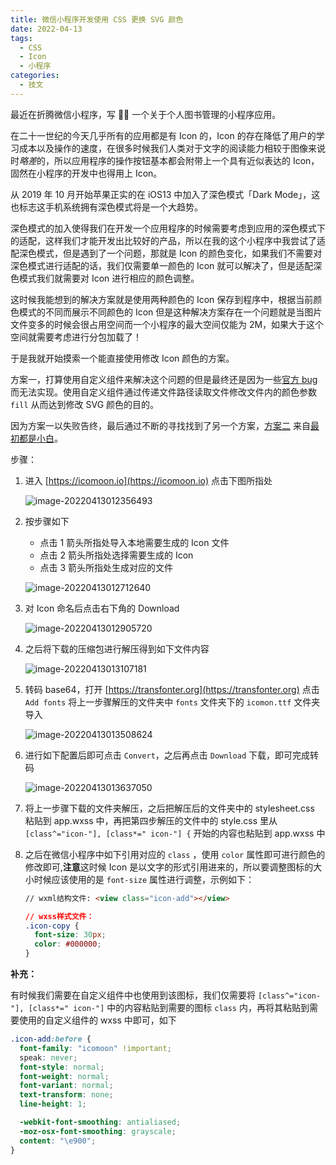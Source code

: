 ```yaml
---
title: 微信小程序开发使用 CSS 更换 SVG 颜色
date: 2022-04-13
tags:
  - CSS
  - Icon
  - 小程序
categories:
  - 技文
---
```


最近在折腾微信小程序，写 ✍🏻️ 一个关于个人图书管理的小程序应用。

在二十一世纪的今天几乎所有的应用都是有 Icon 的，Icon 的存在降低了用户的学习成本以及操作的速度，在很多时候我们人类对于文字的阅读能力相较于图像来说时*略差*的，所以应用程序的操作按钮基本都会附带上一个具有近似表达的 Icon，固然在小程序的开发中也得用上 Icon。

从 2019 年 10 月开始苹果正实的在 iOS13 中加入了深色模式「Dark Mode」，这也标志这手机系统拥有深色模式将是一个大趋势。

深色模式的加入使得我们在开发一个应用程序的时候需要考虑到应用的深色模式下的适配，这样我们才能开发出比较好的产品，所以在我的这个小程序中我尝试了适配深色模式，但是遇到了一个问题，那就是 Icon 的颜色变化，如果我们不需要对深色模式进行适配的话，我们仅需要单一颜色的 Icon 就可以解决了，但是适配深色模式我们就需要对 Icon 进行相应的颜色调整。

这时候我能想到的解决方案就是使用两种颜色的 Icon 保存到程序中，根据当前颜色模式的不同而展示不同颜色的 Icon 但是这种解决方案存在一个问题就是当图片文件变多的时候会很占用空间而一个小程序的最大空间仅能为 2M，如果大于这个空间就需要考虑进行分包加载了！

于是我就开始摸索一个能直接使用修改 Icon 颜色的方案。

<!-- more -->

方案一，打算使用自定义组件来解决这个问题的但是最终还是因为一些[官方 bug](https://developers.weixin.qq.com/community/develop/doc/00048ee375c788967bf73837c56800?highLine=mask)而无法实现。使用自定义组件通过传递文件路径读取文件修改文件内的颜色参数 `fill` 从而达到修改 SVG 颜色的目的。

因为方案一以失败告终，最后通过不断的寻找找到了另一个方案，[方案二](https://blog.csdn.net/Originally_M/article/details/106473475) 来自[最初都是小白](https://blog.csdn.net/Originally_M?type=blog)。

步骤：

1. 进入 [https://icomoon.io](https://icomoon.io) 点击下图所指处

   ![image-20220413012356493](/images/EBKNw3ilDahuTX5.png)

2. 按步骤如下

   - 点击 1 箭头所指处导入本地需要生成的 Icon 文件
   - 点击 2 箭头所指处选择需要生成的 Icon
   - 点击 3 箭头所指处生成对应的文件

   ![image-20220413012712640](/images/ZSTq2JGlHDnO9Rk.png)

3. 对 Icon 命名后点击右下角的 Download

   ![image-20220413012905720](/images/JZkbDuhxKTtAUsH.png)

4. 之后将下载的压缩包进行解压得到如下文件内容

   ![image-20220413013107181](/images/9nT8bgUSKj5frkN.png)

5. 转码 base64，打开 [https://transfonter.org](https://transfonter.org) 点击 `Add fonts` 将上一步骤解压的文件夹中 `fonts` 文件夹下的 `icomon.ttf` 文件夹导入

   ![image-20220413013508624](/images/hLVx4XrKvSk7mRc.png)

6. 进行如下配置后即可点击 `Convert`，之后再点击 `Download` 下载，即可完成转码

   ![image-20220413013637050](/images/yUMBw8bWv9IHTKq.png)

7. 将上一步骤下载的文件夹解压，之后把解压后的文件夹中的 stylesheet.css 粘贴到 app.wxss 中，再把第四步解压的文件中的 style.css 里从 `[class^="icon-"], [class*=" icon-"] {` 开始的内容也粘贴到 app.wxss 中

8. 之后在微信小程序中如下引用对应的 `class` ，使用 `color` 属性即可进行颜色的修改即可,**注意**这时候 Icon 是以文字的形式引用进来的，所以要调整图标的大小时候应该使用的是 `font-size` 属性进行调整，示例如下：

   ```html
   // wxml结构文件: <view class="icon-add"></view>
   ```

   ```css
   // wxss样式文件：
   .icon-copy {
     font-size: 30px;
     color: #000000;
   }
   ```

**补充：**

有时候我们需要在自定义组件中也使用到该图标，我们仅需要将 `[class^="icon-"], [class*=" icon-"]` 中的内容粘贴到需要的图标 `class` 内，再将其粘贴到需要使用的自定义组件的 wxss 中即可，如下

```css
.icon-add:before {
  font-family: "icomoon" !important;
  speak: never;
  font-style: normal;
  font-weight: normal;
  font-variant: normal;
  text-transform: none;
  line-height: 1;

  -webkit-font-smoothing: antialiased;
  -moz-osx-font-smoothing: grayscale;
  content: "\e900";
}
```

<GiscusComments />
